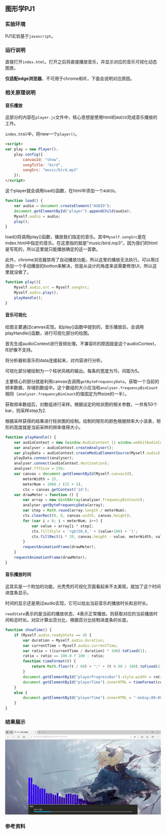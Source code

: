 ## 图形学PJ1

### 实验环境

PJ1实验基于`javascript`。



### 运行说明

直接打开`index.html`。打开之后将直接播放音乐，并显示对应的音乐可视化动态图景。

**仅适配edge浏览器**，不可用于chrome和IE，下面会说明对应原因。



### 相关原理说明

#### 音乐播放

这部分的内容在`player.js`文件中，核心思想是使用html的`AUDIO`完成音乐播放的工作。

`index.html`中，将new一个`player()`。

```html
<script>
var play = new Player();
    play.config({
        canvasId: "show",
        songTitle: "bird",            
        songSrc: "music/bird.mp3"        
    });
</script>  
```

这个player就会调用load()函数，在html中添加一个`AUDIO`。

```javascript
function load() {
    var audio = document.createElement("AUDIO");
    document.getElementById("player").appendChild(audio);
    Myself.audio = audio;      
    play();
}
```

load()将调用play()函数，播放我们指定的音乐。其中`Myself.songSrc`是在index.html中指定的音乐。在这里指的就是"music/bird.mp3"。因为我们的html是写死的，所以这里就只能播放确定的这一首歌。

此外，chrome浏览器禁用了自动播放功能，所以这里的播放无法执行。可以用过添加一个手动播放的botton来解决，但是从设计的角度来说需要修改UI，所以这里就没做了。

```javascript
function play(){
    Myself.audio.src = Myself.songSrc;
    Myself.audio.play();
    playHandle();    
}
```



#### 音乐可视化

绘图主要通过canvas实现。如play()函数中提到的，音乐播放后，会调用playHandle()函数，进行可视化部分的绘图。

首先生成audioContext进行音频处理。不兼容IE的原因就是这个audioContext，IE好像不支持。

将分析器和音乐的data连接起来，对内容进行分析。

可视化部分被绘制为一个柱状风格的输出。每条的宽度为15，间距为5。

主要核心的部分就是利用canvas去调用`getByteFrequencyData`，获取一个当前的频率数据，存储到数组中。这个数组的大小应当和`analyser.frequencyBinCount`相同（`analyser.frequencyBinCount`的值固定为fftsize的一半）。

获取频率数组后，对数组进行采样。根据设定的柱状图的相关参数，一共有50个bar，则采样step为2.

根据采样获得的结果进行柱状图的绘制。绘制的矩形的颜色根据频率大小该表，矩形的高度就是当前采样的频率值得大小。

```javascript
function playHandle() {
    var audioContext = new (window.AudioContext || window.webkitAudioContext)();
    var analyser = audioContext.createAnalyser();        
    var playData = audioContext.createMediaElementSource(Myself.audio);
    playData.connect(analyser);
    analyser.connect(audioContext.destination);
    analyser.fftSize = 256;
    var canvas = document.getElementById(Myself.canvasId),
        meterWidth = 15, 
        meterNum = 1000 / (15 + 5), 
        ctx = canvas.getContext('2d');
    var drawMeter = function () {
        var array = new Uint8Array(analyser.frequencyBinCount);
        analyser.getByteFrequencyData(array);
        var step = Math.round(array.length / meterNum); 
        ctx.clearRect(0, 0, canvas.width, canvas.height);
        for (var i = 0; i < meterNum; i++) {
            var value = array[i * step];                  
            ctx.fillStyle = 'rgb(50,0,' + (value+100) + ')';
            ctx.fillRect(i * 20, canvas.height - value, meterWidth, value);
        }
        requestAnimationFrame(drawMeter);
    }
    requestAnimationFrame(drawMeter);
}
```



#### 音乐播放时间

这其实是一个附加的功能，光秃秃的可视化页面看起来不太美观，就加了这个时间进度条显示。

时间的显示还是用过audio实现，它可以给出当前音乐的播放时长和总时长。

`readState`表示的是当前的播放状态，4表示正常播放。则获取对应的当前播放时间和总时长。对应计算出百分比，根据百分比绘制进度条的长度。

```javascript
function showTime() {
    if (Myself.audio.readyState == 4) {
        var duration = Myself.audio.duration;
        var currentTime = Myself.audio.currentTime;
        var ratio = ((currentTime / duration) * 100).toFixed(1);
        ratio = ratio == 100.0 ? 100 : ratio;
        function timeFormat(t) {
            return Math.floor(t / 60) + ":" + (t % 60 / 100).toFixed(2).slice(-2);
        }
        document.getElementById("playerProgressBar").style.width = ratio + "%";
        document.getElementById("playerTime").innerHTML = timeFormat(currentTime) + "&nbsp;/&nbsp;" + timeFormat(duration) ;        
    } 
    else {
        document.getElementById("playerTime").innerHTML = "-&nbsp;00:00&nbsp;/&nbsp;00:00&nbsp;";
    }
}
```



### 结果展示

<img src = "demo.png" />



### 参考资料

